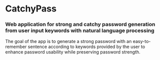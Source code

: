 CatchyPass
======
### Web application for strong and catchy password generation from user input keywords with natural language processing
The goal of the app is to generate a strong password with an easy-to-remember sentence according to keywords provided by the user to enhance password usability while preserving password strength.


